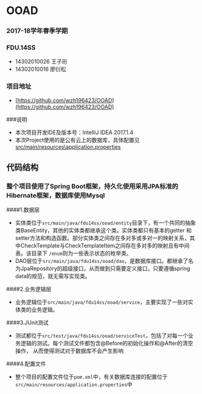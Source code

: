 # OOAD 
### 2017-18学年春季学期
### FDU.14SS
- 14302010026 王子珩
- 14302010016 廖衍松

### 项目地址
- [https://github.com/wzh196423/OOAD](https://github.com/wzh196423/OOAD)

###说明
- 本次项目开发IDE及版本号：IntelliJ IDEA 2017.1.4
- 本次Project使用的是公有云上的数据库，具体配置见[src/main/resources\application.properties](src/main/resources/application.properties)

## 代码结构

### 整个项目使用了Spring Boot框架，持久化使用采用JPA标准的Hibernate框架，数据库使用Mysql

####1.数据层
- 实体类位于`src/main/java/fdu14ss/ooad/entity`目录下，有一个共同的抽象类BaseEntity，其他的实体类都继承这个类。实体类都只有基本的getter
和setter方法和构造函数。部分实体类之间存在多对多或多对一的映射关系，其中CheckTemplate与CheckTemplateItem之间存在多对多的映射且有中间表。该目录下
`/enum`则为一些表示状态的枚举类。
- DAO层位于`src/main/java/fdu14ss/ooad/dao`，是数据库接口。都继承了名为JpaRepository的超级接口，从而做到只需要定义接口，只要遵循spring data的规范，就无需写实现类。

####2.业务逻辑层
- 业务逻辑位于`src/main/java/fdu14ss/ooad/service`，主要实现了一些对实体类的业务逻辑。

####3.JUnit测试
- 测试都位于`src/test/java/fdu14ss/ooad/serviceTest`，包括了对每一个业务逻辑的测试。每个测试文件都包含@Before的初始化操作和@After的清空操作，
从而使得测试对于数据库不会产生影响

####4.配置文件
- 整个项目的配置文件位于`pom.xml`中，有关数据库连接的配置位于`src/main/resources/application.properties`中
